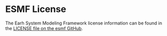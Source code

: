 # ESMF License

The Earh System Modeling Framework license information can be found in
the [LICENSE file on the esmf GitHub](https://github.com/esmf-org/esmf/blob/develop/LICENSE).
